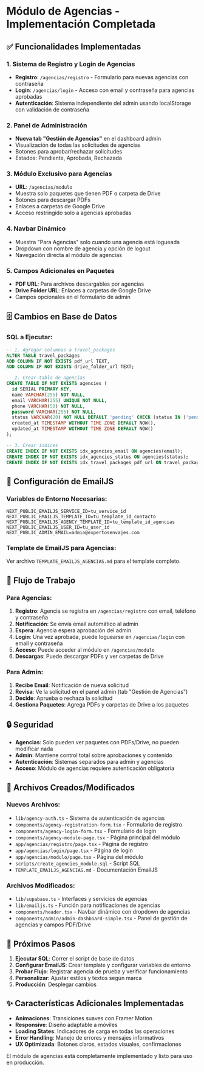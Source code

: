 # Módulo de Agencias - Implementación Completada

## ✅ Funcionalidades Implementadas

### 1. Sistema de Registro y Login de Agencias
- **Registro**: `/agencias/registro` - Formulario para nuevas agencias con contraseña
- **Login**: `/agencias/login` - Acceso con email y contraseña para agencias aprobadas
- **Autenticación**: Sistema independiente del admin usando localStorage con validación de contraseña

### 2. Panel de Administración
- **Nueva tab "Gestión de Agencias"** en el dashboard admin
- Visualización de todas las solicitudes de agencias
- Botones para aprobar/rechazar solicitudes
- Estados: Pendiente, Aprobada, Rechazada

### 3. Módulo Exclusivo para Agencias
- **URL**: `/agencias/modulo` 
- Muestra solo paquetes que tienen PDF o carpeta de Drive
- Botones para descargar PDFs
- Enlaces a carpetas de Google Drive
- Acceso restringido solo a agencias aprobadas

### 4. Navbar Dinámico
- Muestra "Para Agencias" solo cuando una agencia está logueada
- Dropdown con nombre de agencia y opción de logout
- Navegación directa al módulo de agencias

### 5. Campos Adicionales en Paquetes
- **PDF URL**: Para archivos descargables por agencias
- **Drive Folder URL**: Enlaces a carpetas de Google Drive
- Campos opcionales en el formulario de admin

## 🗄️ Cambios en Base de Datos

### SQL a Ejecutar:
```sql
-- 1. Agregar columnas a travel_packages
ALTER TABLE travel_packages 
ADD COLUMN IF NOT EXISTS pdf_url TEXT,
ADD COLUMN IF NOT EXISTS drive_folder_url TEXT;

-- 2. Crear tabla de agencias
CREATE TABLE IF NOT EXISTS agencies (
  id SERIAL PRIMARY KEY,
  name VARCHAR(255) NOT NULL,
  email VARCHAR(255) UNIQUE NOT NULL,
  phone VARCHAR(50) NOT NULL,
  password VARCHAR(255) NOT NULL,
  status VARCHAR(20) NOT NULL DEFAULT 'pending' CHECK (status IN ('pending', 'approved', 'rejected')),
  created_at TIMESTAMP WITHOUT TIME ZONE DEFAULT NOW(),
  updated_at TIMESTAMP WITHOUT TIME ZONE DEFAULT NOW()
);

-- 3. Crear índices
CREATE INDEX IF NOT EXISTS idx_agencies_email ON agencies(email);
CREATE INDEX IF NOT EXISTS idx_agencies_status ON agencies(status);
CREATE INDEX IF NOT EXISTS idx_travel_packages_pdf_url ON travel_packages(pdf_url) WHERE pdf_url IS NOT NULL;
```

## 📧 Configuración de EmailJS

### Variables de Entorno Necesarias:
```env
NEXT_PUBLIC_EMAILJS_SERVICE_ID=tu_service_id
NEXT_PUBLIC_EMAILJS_TEMPLATE_ID=tu_template_id_contacto
NEXT_PUBLIC_EMAILJS_AGENCY_TEMPLATE_ID=tu_template_id_agencias
NEXT_PUBLIC_EMAILJS_USER_ID=tu_user_id
NEXT_PUBLIC_ADMIN_EMAIL=admin@expertosenvajes.com
```

### Template de EmailJS para Agencias:
Ver archivo `TEMPLATE_EMAILJS_AGENCIAS.md` para el template completo.

## 🔄 Flujo de Trabajo

### Para Agencias:
1. **Registro**: Agencia se registra en `/agencias/registro` con email, teléfono y contraseña
2. **Notificación**: Se envía email automático al admin
3. **Espera**: Agencia espera aprobación del admin
4. **Login**: Una vez aprobada, puede loguearse en `/agencias/login` con email y contraseña
5. **Acceso**: Puede acceder al módulo en `/agencias/modulo`
6. **Descargas**: Puede descargar PDFs y ver carpetas de Drive

### Para Admin:
1. **Recibe Email**: Notificación de nueva solicitud
2. **Revisa**: Ve la solicitud en el panel admin (tab "Gestión de Agencias")
3. **Decide**: Aprueba o rechaza la solicitud
4. **Gestiona Paquetes**: Agrega PDFs y carpetas de Drive a los paquetes

## 🔒 Seguridad

- **Agencias**: Solo pueden ver paquetes con PDFs/Drive, no pueden modificar nada
- **Admin**: Mantiene control total sobre aprobaciones y contenido
- **Autenticación**: Sistemas separados para admin y agencias
- **Acceso**: Módulo de agencias requiere autenticación obligatoria

## 📁 Archivos Creados/Modificados

### Nuevos Archivos:
- `lib/agency-auth.ts` - Sistema de autenticación de agencias
- `components/agency-registration-form.tsx` - Formulario de registro
- `components/agency-login-form.tsx` - Formulario de login
- `components/agency-module-page.tsx` - Página principal del módulo
- `app/agencias/registro/page.tsx` - Página de registro
- `app/agencias/login/page.tsx` - Página de login
- `app/agencias/modulo/page.tsx` - Página del módulo
- `scripts/create_agencies_module.sql` - Script SQL
- `TEMPLATE_EMAILJS_AGENCIAS.md` - Documentación EmailJS

### Archivos Modificados:
- `lib/supabase.ts` - Interfaces y servicios de agencias
- `lib/emailjs.ts` - Función para notificaciones de agencias
- `components/header.tsx` - Navbar dinámico con dropdown de agencias
- `components/admin/admin-dashboard-simple.tsx` - Panel de gestión de agencias y campos PDF/Drive

## 🚀 Próximos Pasos

1. **Ejecutar SQL**: Correr el script de base de datos
2. **Configurar EmailJS**: Crear template y configurar variables de entorno
3. **Probar Flujo**: Registrar agencia de prueba y verificar funcionamiento
4. **Personalizar**: Ajustar estilos y textos según marca
5. **Producción**: Desplegar cambios

## ✨ Características Adicionales Implementadas

- **Animaciones**: Transiciones suaves con Framer Motion
- **Responsive**: Diseño adaptable a móviles
- **Loading States**: Indicadores de carga en todas las operaciones
- **Error Handling**: Manejo de errores y mensajes informativos
- **UX Optimizada**: Botones claros, estados visuales, confirmaciones

El módulo de agencias está completamente implementado y listo para uso en producción.